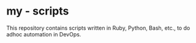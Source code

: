 # my - scripts
This repository contains scripts written in Ruby, Python, Bash, etc., to do adhoc automation in DevOps.
